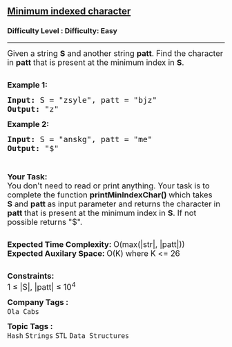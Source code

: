 <h2><a href="https://www.geeksforgeeks.org/problems/minimum-indexed-character0221/1">Minimum indexed character</a></h2><h3>Difficulty Level : Difficulty: Easy</h3><hr><div class="problems_problem_content__Xm_eO"><p><span style="font-size: 18px;">Given a string <strong>S</strong>&nbsp;and another string&nbsp;<strong>patt</strong>. Find the character in&nbsp;<strong>patt</strong>&nbsp;that is present at the minimum index in <strong>S</strong>.</span><br>&nbsp;</p>
<p><span style="font-size: 18px;"><strong>Example 1:</strong></span></p>
<pre><span style="font-size: 18px;"><strong>Input: </strong>S = "zsyle", patt = "bjz"
<strong>Output: </strong>"z"</span>
</pre>
<p><span style="font-size: 18px;"><strong>Example 2:</strong></span></p>
<pre><span style="font-size: 18px;"><strong>Input: </strong>S = "anskg", patt = "me"
<strong>Output: </strong>"$"</span>
</pre>
<p>&nbsp;</p>
<p><span style="font-size: 18px;"><strong>Your Task:</strong><br>You don't need to read or print anything. Your task is to complete the function&nbsp;<strong>printMinIndexChar()&nbsp;</strong>which takes <strong>S</strong>&nbsp;and <strong>patt&nbsp;</strong>as input parameter and returns the character in<strong> patt&nbsp;</strong>that is present at the minimum index in <strong>S</strong>. If not possible returns "$".</span><br>&nbsp;</p>
<p><span style="font-size: 18px;"><strong>Expected Time Complexity:&nbsp;</strong>O(max(|str|, |patt|))<br><strong>Expected Auxilary Space:&nbsp;</strong>O(K) where K &lt;= 26</span><br>&nbsp;</p>
<p><span style="font-size: 18px;"><strong>Constraints:</strong><br>1 ≤ |S|, |patt| ≤ 10<sup>4</sup></span></p></div><p><span style=font-size:18px><strong>Company Tags : </strong><br><code>Ola Cabs</code>&nbsp;<br><p><span style=font-size:18px><strong>Topic Tags : </strong><br><code>Hash</code>&nbsp;<code>Strings</code>&nbsp;<code>STL</code>&nbsp;<code>Data Structures</code>&nbsp;